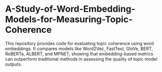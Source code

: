 # A-Study-of-Word-Embedding-Models-for-Measuring-Topic-Coherence
This repository provides code for evaluating topic coherence using word embeddings. It compares models like Word2Vec, FastText, GloVe, BERT, RoBERTa, ALBERT, and MPNET, showing that embedding-based metrics can outperform traditional methods in assessing the quality of topic model outputs.
